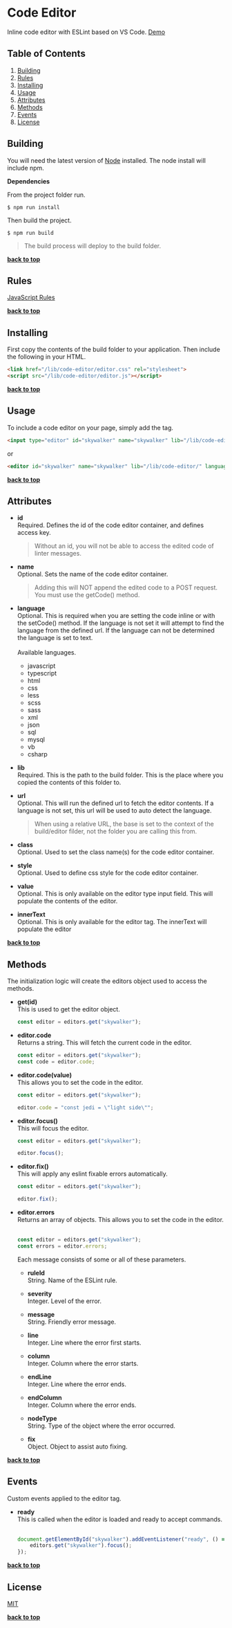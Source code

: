 # Code Editor
Inline code editor with ESLint based on VS Code. [Demo](https://fofxsoft.github.io/code-editor/example/)

## Table of Contents

  1. [Building](#building)
  1. [Rules](#rules)
  1. [Installing](#installing)
  1. [Usage](#usage)
  1. [Attributes](#attributes)
  1. [Methods](#methods)
  1. [Events](#events)
  1. [License](#license)

## Building
You will need the latest version of [Node](https://nodejs.org/en/download/) installed. The node install will include npm.

**Dependencies**

From the project folder run.
```
$ npm run install
```

Then build the project.
```
$ npm run build
```

> The build process will deploy to the build folder.

**[back to top](#table-of-contents)**

## Rules
[JavaScript Rules](https://github.com/fofxsoft/code-editor/blob/master/ESLINT.md)

**[back to top](#table-of-contents)**

## Installing
First copy the contents of the build folder to your application. Then include the following in your HTML.

```html
<link href="/lib/code-editor/editor.css" rel="stylesheet">
<script src="/lib/code-editor/editor.js"></script>
```

**[back to top](#table-of-contents)**

## Usage
To include a code editor on your page, simply add the tag.

```html
<input type="editor" id="skywalker" name="skywalker" lib="/lib/code-editor/" language="javascript" value="">
```

or

```html
<editor id="skywalker" name="skywalker" lib="/lib/code-editor/" language="javascript"></editor>
```

**[back to top](#table-of-contents)**

## Attributes
- **id**  
  Required. Defines the id of the code editor container, and defines access key.
  > Without an id, you will not be able to access the edited code of linter messages.

- **name**  
  Optional. Sets the name of the code editor container.
  > Adding this will NOT append the edited code to a POST request. You must use the getCode() method.

- **language**  
  Optional. This is required when you are setting the code inline or with the setCode() method. If the language is not set it will attempt to find the language from the defined url. If the language can not be determined the language is set to text.  
  &nbsp;  
  Available languages.
  - javascript
  - typescript
  - html
  - css
  - less
  - scss
  - sass
  - xml
  - json
  - sql
  - mysql
  - vb
  - csharp

- **lib**  
  Required. This is the path to the build folder. This is the place where you copied the contents of this folder to.

- **url**  
  Optional. This will run the defined url to fetch the editor contents. If a language is not set, this url will be used to auto detect the language.
  > When using a relative URL, the base is set to the context of the build/editor filder, not the folder you are calling this from.

- **class**  
  Optional. Used to set the class name(s) for the code editor container.

- **style**  
  Optional. Used to define css style for the code editor container.

- **value**  
  Optional. This is only available on the editor type input field. This will populate the contents of the editor.

- **innerText**  
  Optional. This is only available for the editor tag. The innerText will populate the editor

**[back to top](#table-of-contents)**

## Methods
The initialization logic will create the editors object used to access the methods.

- **get(id)**  
  This is used to get the editor object.
  &nbsp;  
  ```javascript
  const editor = editors.get("skywalker");
  ```

- **editor.code**  
  Returns a string. This will fetch the current code in the editor.
  &nbsp;  
  ```javascript
  const editor = editors.get("skywalker");
  const code = editor.code;
  ```

- **editor.code(value)**  
  This allows you to set the code in the editor.
  &nbsp;  
  ```javascript
  const editor = editors.get("skywalker");

  editor.code = "const jedi = \"light side\"";
  ```

- **editor.focus()**  
  This will focus the editor.
  &nbsp;  
  ```javascript
  const editor = editors.get("skywalker");

  editor.focus();
  ```


- **editor.fix()**  
  This will apply any eslint fixable errors automatically.
  &nbsp;  
  ```javascript
  const editor = editors.get("skywalker");

  editor.fix();
  ```

- **editor.errors**  
  Returns an array of objects. This allows you to set the code in the editor.
  &nbsp;  
  ```javascript
  const editor = editors.get("skywalker");
  const errors = editor.errors;
  ```

  Each message consists of some or all of these parameters.
  - **ruleId**  
    String. Name of the ESLint rule.

  - **severity**  
    Integer. Level of the error.

  - **message**  
    String. Friendly error message.

  - **line**  
    Integer. Line where the error first starts.

  - **column**  
    Integer. Column where the error starts.

  - **endLine**  
    Integer. Line where the error ends.

  - **endColumn**  
    Integer. Column where the error ends.

  - **nodeType**  
    String. Type of the object where the error occurred.

  - **fix**  
    Object. Object to assist auto fixing.

**[back to top](#table-of-contents)**

## Events
Custom events applied to the editor tag.

- **ready**  
  This is called when the editor is loaded and ready to accept commands.
  &nbsp;  
  ```javascript
  document.getElementById("skywalker").addEventListener("ready", () => {
      editors.get("skywalker").focus();
  });
  ```

**[back to top](#table-of-contents)**

## License
[MIT](https://github.com/fofxsoft/code-editor/blob/master/LICENSE.md)

**[back to top](#table-of-contents)**
